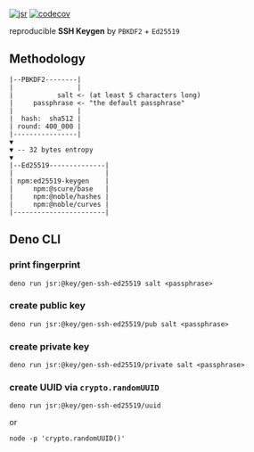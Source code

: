 [![jsr](https://jsr.io/badges/@key/gen-ssh-ed25519)](https://jsr.io/@key/gen-ssh-ed25519)
[![codecov](https://codecov.io/gh/imcotton/at-key-gen-ssh-ed25519/graph/badge.svg)](https://codecov.io/gh/imcotton/at-key-gen-ssh-ed25519)

reproducible **SSH Keygen** by `PBKDF2` + `Ed25519`





## Methodology

```
|--PBKDF2--------|
|                |
|           salt <- (at least 5 characters long)
|     passphrase <- "the default passphrase"
|                |
|  hash:  sha512 |
| round: 400_000 |
|----------------|
▼
▼ -- 32 bytes entropy
▼
|--Ed25519--------------|
|                       |
| npm:ed25519-keygen    |
|     npm:@scure/base   |
|     npm:@noble/hashes |
|     npm:@noble/curves |
|-----------------------|
```





## Deno CLI

### print fingerprint

    deno run jsr:@key/gen-ssh-ed25519 salt <passphrase>

### create public key

    deno run jsr:@key/gen-ssh-ed25519/pub salt <passphrase>

### create private key

    deno run jsr:@key/gen-ssh-ed25519/private salt <passphrase>

### create **UUID** via `crypto.randomUUID`

    deno run jsr:@key/gen-ssh-ed25519/uuid

or

    node -p 'crypto.randomUUID()'

